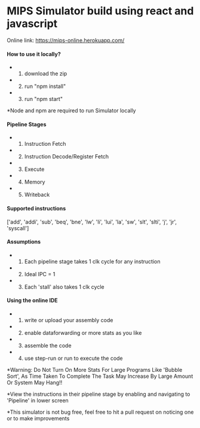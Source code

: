 # MIPS Simulator build using react and javascript

Online link: https://mips-online.herokuapp.com/

#### How to use it locally?
* 1. download the zip
* 2. run "npm install"
* 3. run "npm start"

*Node and npm are required to run Simulator locally

#### Pipeline Stages
* 1. Instruction Fetch
* 2. Instruction Decode/Register Fetch
* 3. Execute
* 4. Memory
* 5. Writeback

#### Supported instructions

['add', 'addi', 'sub', 'beq', 'bne', 'lw', 'li', 'lui', 'la', 'sw', 'slt', 'slti', 'j', 'jr', 'syscall']

#### Assumptions
* 1. Each pipeline stage takes 1 clk cycle for any instruction
* 2. Ideal IPC = 1
* 3. Each 'stall' also takes 1 clk cycle

#### Using the online IDE
* 1. write or upload your assembly code
* 2. enable dataforwarding or more stats as you like
* 3. assemble the code
* 4. use step-run or run to execute the code

*Warning: Do Not Turn On More Stats For Large Programs Like 'Bubble Sort', As Time Taken To Complete The Task May Increase By Large Amount Or System May Hang!!

*View the instructions in their pipeline stage by enabling and navigating to 'Pipeline' in lower screen

*This simulator is not bug free, feel free to hit a pull request on noticing one or to make improvements